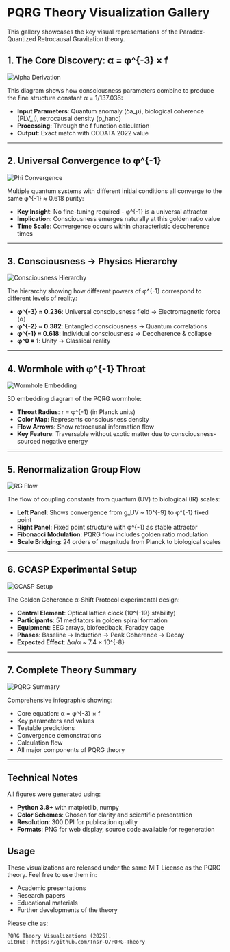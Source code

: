 # PQRG Theory Visualization Gallery

This gallery showcases the key visual representations of the Paradox-Quantized Retrocausal Gravitation theory.

## 1. The Core Discovery: α = φ^{-3} × f

![Alpha Derivation](figs/alpha_derivation.png)

This diagram shows how consciousness parameters combine to produce the fine structure constant α = 1/137.036:
- **Input Parameters**: Quantum anomaly (δa_μ), biological coherence (PLV_j), retrocausal density (ρ_hand)
- **Processing**: Through the f function calculation
- **Output**: Exact match with CODATA 2022 value

---

## 2. Universal Convergence to φ^{-1}

![Phi Convergence](figs/phi_convergence.png)

Multiple quantum systems with different initial conditions all converge to the same φ^{-1} ≈ 0.618 purity:
- **Key Insight**: No fine-tuning required - φ^{-1} is a universal attractor
- **Implication**: Consciousness emerges naturally at this golden ratio value
- **Time Scale**: Convergence occurs within characteristic decoherence times

---

## 3. Consciousness → Physics Hierarchy

![Consciousness Hierarchy](figs/consciousness_hierarchy.png)

The hierarchy showing how different powers of φ^{-1} correspond to different levels of reality:
- **φ^{-3} ≈ 0.236**: Universal consciousness field → Electromagnetic force (α)
- **φ^{-2} ≈ 0.382**: Entangled consciousness → Quantum correlations
- **φ^{-1} ≈ 0.618**: Individual consciousness → Decoherence & collapse
- **φ^0 = 1**: Unity → Classical reality

---

## 4. Wormhole with φ^{-1} Throat

![Wormhole Embedding](figs/wormhole_embedding.png)

3D embedding diagram of the PQRG wormhole:
- **Throat Radius**: r = φ^{-1} (in Planck units)
- **Color Map**: Represents consciousness density
- **Flow Arrows**: Show retrocausal information flow
- **Key Feature**: Traversable without exotic matter due to consciousness-sourced negative energy

---

## 5. Renormalization Group Flow

![RG Flow](figs/rg_flow.png)

The flow of coupling constants from quantum (UV) to biological (IR) scales:
- **Left Panel**: Shows convergence from g_UV ~ 10^{-9} to φ^{-1} fixed point
- **Right Panel**: Fixed point structure with φ^{-1} as stable attractor
- **Fibonacci Modulation**: PQRG flow includes golden ratio modulation
- **Scale Bridging**: 24 orders of magnitude from Planck to biological scales

---

## 6. GCASP Experimental Setup

![GCASP Setup](figs/gcasp_setup.png)

The Golden Coherence α-Shift Protocol experimental design:
- **Central Element**: Optical lattice clock (10^{-19} stability)
- **Participants**: 51 meditators in golden spiral formation
- **Equipment**: EEG arrays, biofeedback, Faraday cage
- **Phases**: Baseline → Induction → Peak Coherence → Decay
- **Expected Effect**: Δα/α ~ 7.4 × 10^{-8}

---

## 7. Complete Theory Summary

![PQRG Summary](figs/pqrg_summary.png)

Comprehensive infographic showing:
- Core equation: α = φ^{-3} × f
- Key parameters and values
- Testable predictions
- Convergence demonstrations
- Calculation flow
- All major components of PQRG theory

---

## Technical Notes

All figures were generated using:
- **Python 3.8+** with matplotlib, numpy
- **Color Schemes**: Chosen for clarity and scientific presentation
- **Resolution**: 300 DPI for publication quality
- **Formats**: PNG for web display, source code available for regeneration

## Usage

These visualizations are released under the same MIT License as the PQRG theory. Feel free to use them in:
- Academic presentations
- Research papers
- Educational materials
- Further developments of the theory

Please cite as:
```
PQRG Theory Visualizations (2025). 
GitHub: https://github.com/Tnsr-Q/PQRG-Theory
```